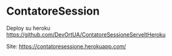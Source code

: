 # ContatoreSession

Deploy su heroku
https://github.com/DevOrtUA/ContatoreSessioneServeltHeroku

Site: https://contatoresessione.herokuapp.com/
